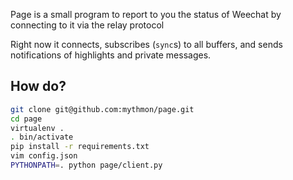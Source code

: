 Page is a small program to report to you the status of Weechat by
connecting to it via the relay protocol

Right now it connects, subscribes (`sync`s) to all buffers, and sends notifications of highlights and private messages.

How do?
-------

```sh
git clone git@github.com:mythmon/page.git
cd page
virtualenv .
. bin/activate
pip install -r requirements.txt
vim config.json
PYTHONPATH=. python page/client.py
```
